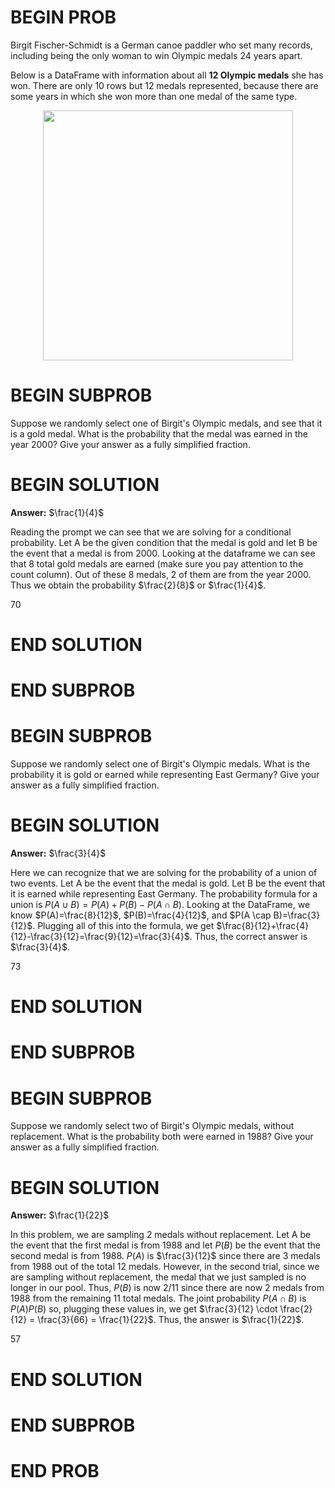 # BEGIN PROB

Birgit Fischer-Schmidt is a German canoe paddler who set many records,
including being the only woman to win Olympic medals 24 years apart.

Below is a DataFrame with information about all **12 Olympic medals**
she has won. There are only 10 rows but 12 medals represented, because
there are some years in which she won more than one medal of the same
type.

<center><img src='../assets/images/wi24-final/birgit.jpg' width=400></center>

# BEGIN SUBPROB

Suppose we randomly select one of Birgit's Olympic medals, and see that
it is a gold medal. What is the probability that the medal was earned in
the year 2000? Give your answer as a fully simplified fraction.


# BEGIN SOLUTION
**Answer:** $\frac{1}{4}$

Reading the prompt we can see that we are solving for a conditional probability. Let A be the given condition that the medal is gold and let B be the event that a medal is from 2000. Looking at the dataframe we can see that 8 total gold medals are earned (make sure you pay attention to the count column). Out of these 8 medals, 2 of them are from the year 2000. Thus we obtain the probability $\frac{2}{8}$ or $\frac{1}{4}$.

<average>70</average>

# END SOLUTION

# END SUBPROB

# BEGIN SUBPROB

Suppose we randomly select one of Birgit's Olympic medals. What is the
probability it is gold or earned while representing East Germany? Give
your answer as a fully simplified fraction.

# BEGIN SOLUTION
**Answer:** $\frac{3}{4}$

Here we can recognize that we are solving for the probability of a union of two events. Let A be the event that the medal is gold. Let B be the event that it is earned while representing East Germany. The probability formula for a union is $P(A \cup B) = P(A) + P(B) - P(A \cap B)$. Looking at the DataFrame, we know $P(A)=\frac{8}{12}$, $P(B)=\frac{4}{12}$, and $P(A \cap B)=\frac{3}{12}$. Plugging all of this into the formula, we get $\frac{8}{12}+\frac{4}{12}-\frac{3}{12}=\frac{9}{12}=\frac{3}{4}$. Thus, the correct answer is $\frac{3}{4}$.

<average>73</average>

# END SOLUTION

# END SUBPROB

# BEGIN SUBPROB

Suppose we randomly select two of Birgit's Olympic medals, without
replacement. What is the probability both were earned in 1988? Give your
answer as a fully simplified fraction.

# BEGIN SOLUTION
**Answer:** $\frac{1}{22}$

In this problem, we are sampling 2 medals without replacement. Let A be the event that the first medal is from 1988 and let $P(B)$ be the event that the second medal is from 1988. $P(A)$ is $\frac{3}{12}$ since there are 3 medals from 1988 out of the total 12 medals. However, in the second trial, since we are sampling without replacement, the medal that we just sampled is no longer in our pool. Thus, $P(B)$ is now $2/11$ since there are now 2 medals from 1988 from the remaining 11 total medals. The joint probability $P(A \cap B)$ is $P(A)P(B)$ so, plugging these values in, we get $\frac{3}{12} \cdot \frac{2}{12} = \frac{3}{66} = \frac{1}{22}$. Thus, the answer is $\frac{1}{22}$.

<average>57</average>

# END SOLUTION

# END SUBPROB

# END PROB